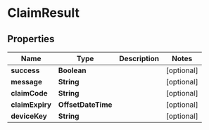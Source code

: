 

# ClaimResult


## Properties

| Name | Type | Description | Notes |
|------------ | ------------- | ------------- | -------------|
|**success** | **Boolean** |  |  [optional] |
|**message** | **String** |  |  [optional] |
|**claimCode** | **String** |  |  [optional] |
|**claimExpiry** | **OffsetDateTime** |  |  [optional] |
|**deviceKey** | **String** |  |  [optional] |



